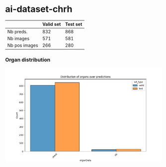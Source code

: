 # ai-dataset-chrh

|                | Valid set   | Test set   |
|-----------------|---------------|----------------|
| Nb preds.   | 832  | 868  |
| Nb images   | 571  | 581  |
| Nb pos images   | 266  | 280  |


### Organ distribution

![](media/organ_distrib.png)